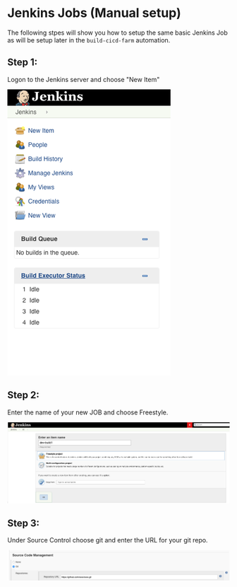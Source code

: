 # Jenkins Jobs (Manual setup)
The following stpes will show you how to setup the same basic Jenkins Job as will be setup later in the `build-cicd-farm` automation.

## Step 1:
Logon to the Jenkins server and choose "New Item"  

![Image description](https://github.com/scalr-tutorials/ci-cd-training/blob/master/Jenkins-manual-setup/images/newitem.png)  

## Step 2:  
Enter the name of your new JOB and choose Freestyle.  

![Image description](https://github.com/scalr-tutorials/ci-cd-training/blob/master/Jenkins-manual-setup/images/newjob.png)

## Step 3:  
Under Source Control choose git and enter the URL for your git repo.  

![Image description](https://github.com/scalr-tutorials/ci-cd-training/blob/master/Jenkins-manual-setup/images/gitsetup.png)
